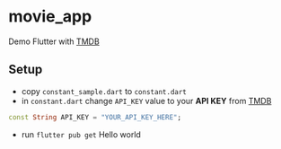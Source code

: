 # movie_app

Demo Flutter with [TMDB](https://www.themoviedb.org/)

## Setup
- copy `constant_sample.dart` to `constant.dart`
- in `constant.dart` change `API_KEY` value to your **API KEY** from [TMDB](https://www.themoviedb.org/)
```dart
const String API_KEY = "YOUR_API_KEY_HERE";
```
- run `flutter pub get`
Hello world
